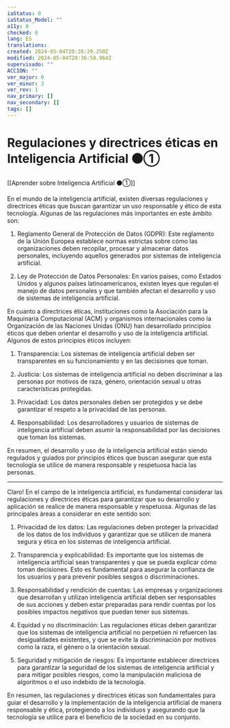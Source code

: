 ```yaml
---
iaStatus: 0
iaStatus_Model: ""
a11y: 0
checked: 0
lang: ES
translations: 
created: 2024-05-04T20:28:29.250Z
modified: 2024-05-04T20:36:58.964Z
supervisado: ""
ACCION: ""
ver_major: 0
ver_minor: 3
ver_rev: 1
nav_primary: []
nav_secondary: []
tags: []
---
```

# Regulaciones y directrices éticas en Inteligencia Artificial ⚫①

[[Aprender sobre Inteligencia Artificial ⚫①]]

En el mundo de la inteligencia artificial, existen diversas regulaciones y directrices éticas que buscan garantizar un uso responsable y ético de esta tecnología. Algunas de las regulaciones más importantes en este ámbito son:

1. Reglamento General de Protección de Datos (GDPR): Este reglamento de la Unión Europea establece normas estrictas sobre cómo las organizaciones deben recopilar, procesar y almacenar datos personales, incluyendo aquellos generados por sistemas de inteligencia artificial.

2. Ley de Protección de Datos Personales: En varios países, como Estados Unidos y algunos países latinoamericanos, existen leyes que regulan el manejo de datos personales y que también afectan el desarrollo y uso de sistemas de inteligencia artificial.

En cuanto a directrices éticas, instituciones como la Asociación para la Maquinaria Computacional (ACM) y organismos internacionales como la Organización de las Naciones Unidas (ONU) han desarrollado principios éticos que deben orientar el desarrollo y uso de la inteligencia artificial. Algunos de estos principios éticos incluyen:

1. Transparencia: Los sistemas de inteligencia artificial deben ser transparentes en su funcionamiento y en las decisiones que toman.

2. Justicia: Los sistemas de inteligencia artificial no deben discriminar a las personas por motivos de raza, género, orientación sexual u otras características protegidas.

3. Privacidad: Los datos personales deben ser protegidos y se debe garantizar el respeto a la privacidad de las personas.

4. Responsabilidad: Los desarrolladores y usuarios de sistemas de inteligencia artificial deben asumir la responsabilidad por las decisiones que toman los sistemas.

En resumen, el desarrollo y uso de la inteligencia artificial están siendo regulados y guiados por principios éticos que buscan asegurar que esta tecnología se utilice de manera responsable y respetuosa hacia las personas.

---

Claro! En el campo de la inteligencia artificial, es fundamental considerar las regulaciones y directrices éticas para garantizar que su desarrollo y aplicación se realice de manera responsable y respetuosa. Algunas de las principales áreas a considerar en este sentido son:

1. Privacidad de los datos: Las regulaciones deben proteger la privacidad de los datos de los individuos y garantizar que se utilicen de manera segura y ética en los sistemas de inteligencia artificial.

2. Transparencia y explicabilidad: Es importante que los sistemas de inteligencia artificial sean transparentes y que se pueda explicar cómo toman decisiones. Esto es fundamental para asegurar la confianza de los usuarios y para prevenir posibles sesgos o discriminaciones.

3. Responsabilidad y rendición de cuentas: Las empresas y organizaciones que desarrollan y utilizan inteligencia artificial deben ser responsables de sus acciones y deben estar preparadas para rendir cuentas por los posibles impactos negativos que puedan tener sus sistemas.

4. Equidad y no discriminación: Las regulaciones éticas deben garantizar que los sistemas de inteligencia artificial no perpetúen ni refuercen las desigualdades existentes, y que se evite la discriminación por motivos como la raza, el género o la orientación sexual.

5. Seguridad y mitigación de riesgos: Es importante establecer directrices para garantizar la seguridad de los sistemas de inteligencia artificial y para mitigar posibles riesgos, como la manipulación maliciosa de algoritmos o el uso indebido de la tecnología.

En resumen, las regulaciones y directrices éticas son fundamentales para guiar el desarrollo y la implementación de la inteligencia artificial de manera responsable y ética, protegiendo a los individuos y asegurando que la tecnología se utilice para el beneficio de la sociedad en su conjunto.
